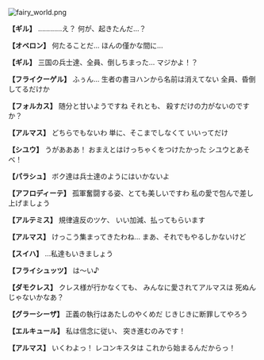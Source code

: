 
![fairy_world.png](../images/backgrounds/fairy_world.png)

**【ギル】**
…………え？
何が、起きたんだ…？

**【オベロン】**
何たることだ…
ほんの僅かな間に…

**【ギル】**
三国の兵士達、全員、倒しちまった…
マジかよ！？

**【フライクーゲル】**
ふぅん…
生者の書ヨハンから名前は消えてない
全員、昏倒してるだけか

**【フォルカス】**
随分と甘いようですね
それとも、
殺すだけの力がないのですか？

**【アルマス】**
どちらでもないわ
単に、そこまでしなくて
いいってだけ

**【シユウ】**
うがあああ！
おまえとはけっちゃくをつけたかった
シユウとあそべ！

**【パラシュ】**
ボク達は兵士達のようにはいかないよ

**【アフロディーテ】**
孤軍奮闘する姿、とても美しいですわ
私の愛で包んで差し上げましょう

**【アルテミス】**
規律違反のツケ、
いい加減、払ってもらいます

**【アルマス】**
けっこう集まってきたわね…
まあ、それでもやるしかないけど

**【スイハ】**
…私達もいきましょう

**【フライシュッツ】**
は～い♪

**【ダモクレス】**
クレス様が行かなくても、
みんなに愛されてアルマスは
死ぬんじゃないかなあ？

**【グラーシーザ】**
正義の執行はあたしのやくめだ
じきじきに断罪してやろう

**【エルキュール】**
私は信念に従い、
突き進むのみです！

**【アルマス】**
いくわよっ！
レコンキスタは
これから始まるんだからっ！